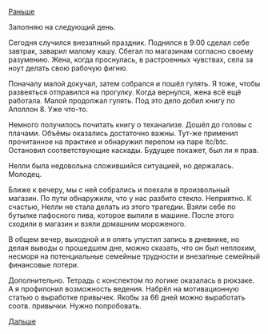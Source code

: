[Раньше](2019.06.11.md)

Заполняю на следующий день.

Сегодня случился внезапный праздник.
Поднялся в 9:00 сделал себе завтрак, заварил малому кашу.
Сбегал по магазинам согласно своему разумению.
Жена, когда проснулась, в растроенных чувствах, села за ноут делать свою рабочую фигню.

Поначалу малой докучал, затем собрался и пошёл гулять. Я тоже, чтобы развеяться отправился на прогулку.
Когда вернулся, жена всё ещё работала. Малой продолжал гулять. Под это дело добил книгу по Аполлон 8. Уже что-то.

Немного получилось почитать книгу о теханализе. Дошёл до головы с плачами. Объёмы оказались достаточно важны. Тут-же применил прочитанное на практике и обнаружил перелом на паре ltc/btc. Остановил соответствующие каскады. Будущее покажет, был ли я прав.

Нелли была недовольна сложившийся ситуацией, но держалась. Молодец.

Ближе к вечеру, мы с ней собрались и поехали в произвольный магазин.
По пути обнаружили, что у нас разбито стекло. Неприятно.
К счастью, Нелли не стала делать из этого трагедии.
Взяли себе по бутылке пафосного пива, которое выпили в машине. После этого сходили в магазин и взяли домашним мороженого.

В общем вечер, выходной и я опять упустил запись в дневнике, но делая выводы о прошедшем дне, можно сказать, что он был неплохим, несморя на потенциальные семейные трудности и внезапные семейный финансовые потери.

Дополнительно. 
Тетрадь с конспектом по логике оказалась в рюкзаке. А я профилонил возможность ведения.
Набрёл на мотивационную статью о выработке привычек. Якобы за 66 дней можно выработать соотв. привычки. Нужно попробовать.

 [Дальше](2019.06.13.md)